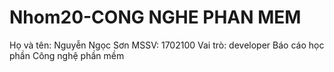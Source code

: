 # Nhom20-CONG NGHE PHAN MEM
Họ và tên: Nguyễn Ngọc Sơn
MSSV: 1702100
Vai trò: developer
Báo cáo học phần Công nghệ phần mềm
